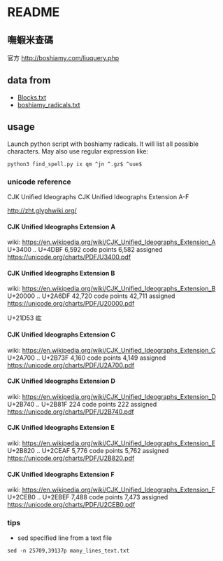 README
======

## 嘸蝦米查碼

官方 http://boshiamy.com/liuquery.php

## data from

- [Blocks.txt](http://unicode.org/Public/UNIDATA/Blocks.txt)
- [boshiamy_radicals.txt](https://terryhung.pixnet.net/blog/post/27952497)

## usage

Launch python script with boshiamy radicals.
It will list all possible characters.
May also use regular expression like:

```
python3 find_spell.py ix qm ^jn ^.gz$ ^uue$
```

### unicode reference

CJK Unified Ideographs
CJK Unified Ideographs Extension A-F

http://zht.glyphwiki.org/

#### CJK Unified Ideographs Extension A

wiki: https://en.wikipedia.org/wiki/CJK_Unified_Ideographs_Extension_A
U+3400 .. U+4DBF
6,592 code points
6,582 assigned
https://unicode.org/charts/PDF/U3400.pdf


#### CJK Unified Ideographs Extension B

wiki: https://en.wikipedia.org/wiki/CJK_Unified_Ideographs_Extension_B
U+20000 .. U+2A6DF
42,720 code points
42,711 assigned
https://unicode.org/charts/PDF/U20000.pdf

U+21D53    𡵓

#### CJK Unified Ideographs Extension C

wiki: https://en.wikipedia.org/wiki/CJK_Unified_Ideographs_Extension_C
U+2A700 .. U+2B73F
4,160 code points
4,149 assigned
https://unicode.org/charts/PDF/U2A700.pdf

#### CJK Unified Ideographs Extension D

wiki: https://en.wikipedia.org/wiki/CJK_Unified_Ideographs_Extension_D
U+2B740 .. U+2B81F
224 code points
222 assigned
https://unicode.org/charts/PDF/U2B740.pdf

#### CJK Unified Ideographs Extension E

wiki: https://en.wikipedia.org/wiki/CJK_Unified_Ideographs_Extension_E
U+2B820 .. U+2CEAF
5,776 code points
5,762 assigned
https://unicode.org/charts/PDF/U2B820.pdf

#### CJK Unified Ideographs Extension F

wiki: https://en.wikipedia.org/wiki/CJK_Unified_Ideographs_Extension_F
U+2CEB0 .. U+2EBEF
7,488 code points
7,473 assigned
https://unicode.org/charts/PDF/U2CEB0.pdf

### tips

* sed specified line from a text file
```
sed -n 25709,39137p many_lines_text.txt
```
